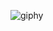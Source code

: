 ![giphy](https://github.com/masalovd/masalovd/assets/99145185/6eef0639-18c8-4e10-b2e8-6727febb1ebd)
